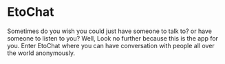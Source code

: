 # EtoChat

Sometimes do you wish you could just have someone to talk to? or have someone to listen to you? Well, Look no further because this is the app for you. Enter EtoChat where you can have conversation with people all over the world anonymously.
